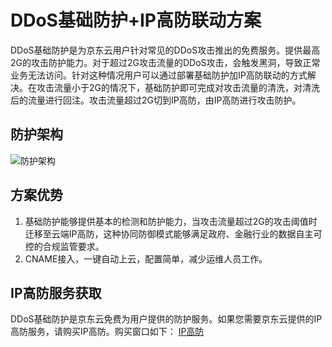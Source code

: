 # DDoS基础防护+IP高防联动方案

DDoS基础防护是为京东云用户针对常见的DDoS攻击推出的免费服务。提供最高2G的攻击防护能力。对于超过2G攻击流量的DDoS攻击，会触发黑洞，导致正常业务无法访问。针对这种情况用户可以通过部署基础防护加IP高防联动的方式解决。在攻击流量小于2G的情况下，基础防护即可完成对攻击流量的清洗，对清洗后的流量进行回注。攻击流量超过2G切到IP高防，由IP高防进行攻击防护。

## 防护架构

![防护架构](https://github.com/jdcloudcom/cn/blob/edit/image/Basic%20Anti-DDos/best_pritice.png)


## 方案优势

1. 基础防护能够提供基本的检测和防护能力，当攻击流量超过2G的攻击阈值时迁移至云端IP高防，这种协同防御模式能够满足政府、金融行业的数据自主可控的合规监管要求。
2. CNAME接入，一键自动上云，配置简单，减少运维人员工作。

## IP高防服务获取

DDoS基础防护是京东云免费为用户提供的防护服务。如果您需要京东云提供的IP高防服务，请购买IP高防。购买窗口如下：
[IP高防](http://www.jdcloud.com/cn/products/anti-ddos-pro)
